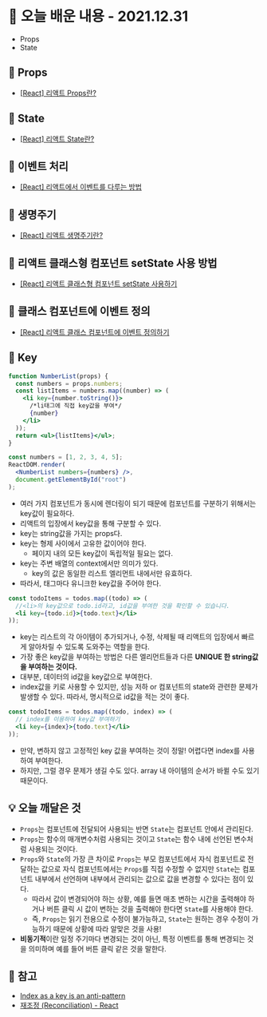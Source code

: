 # 📖 오늘 배운 내용 - 2021.12.31

- Props
- State

## 📝 Props

- [[React] 리액트 Props란?](https://lakelouise.tistory.com/259)

## 📝 State

- [[React] 리액트 State란?](https://lakelouise.tistory.com/260)

## 📝 이벤트 처리

- [[React] 리액트에서 이벤트를 다루는 방법](https://lakelouise.tistory.com/261)

## 📝 생명주기

- [[React] 리액트 생명주기란?](https://lakelouise.tistory.com/262)

## 📝 리액트 클래스형 컴포넌트 setState 사용 방법

- [[React] 리액트 클래스형 컴포넌트 setState 사용하기](https://lakelouise.tistory.com/263)

## 📝 클래스 컴포넌트에 이벤트 정의

- [[React] 리액트 클래스 컴포넌트에 이벤트 정의하기](https://lakelouise.tistory.com/264)

## 📝 Key

```jsx
function NumberList(props) {
  const numbers = props.numbers;
  const listItems = numbers.map((number) => (
    <li key={number.toString()}>
      /*li태그에 직접 key값을 부여*/
      {number}
    </li>
  ));
  return <ul>{listItems}</ul>;
}

const numbers = [1, 2, 3, 4, 5];
ReactDOM.render(
  <NumberList numbers={numbers} />,
  document.getElementById("root")
);
```

- 여러 가지 컴포넌트가 동시에 렌더링이 되기 때문에 컴포넌트를 구분하기 위해서는 key값이 필요하다.
- 리액트의 입장에서 key값을 통해 구분할 수 있다.
- key는 string값을 가지는 props다.
- key는 형제 사이에서 고유한 값이어야 한다.
  - 페이지 내의 모든 key값이 독립적일 필요는 없다.
- key는 주변 배열의 context에서만 의미가 있다.
  - key의 값은 동일한 리스트 엘리먼트 내에서만 유효하다.
- 따라서, 태그마다 유니크한 key값을 주어야 한다.

```jsx
const todoItems = todos.map((todo) => (
  //<li>의 key값으로 todo.id라고, id값을 부여한 것을 확인할 수 있습니다.
  <li key={todo.id}>{todo.text}</li>
));
```

- key는 리스트의 각 아이템이 추가되거나, 수정, 삭제될 때 리액트의 입장에서 빠르게 알아차릴 수 있도록 도와주는 역할을 한다.
- 가장 좋은 key값을 부여하는 방법은 다른 엘리먼트들과 다른 **UNIQUE 한 string값을 부여하는 것이다.**
- 대부분, 데이터의 id값을 key값으로 부여한다.
- index값을 키로 사용할 수 있지만, 성능 저하 or 컴포넌트의 state와 관련한 문제가 발생할 수 있다. 따라서, 명시적으로 id값을 적는 것이 좋다.

```jsx
const todoItems = todos.map((todo, index) => (
  // index를 이용하여 key값 부여하기
  <li key={index}>{todo.text}</li>
));
```

- 만약, 변하지 않고 고정적인 key 값을 부여하는 것이 정말! 어렵다면 index를 사용하여 부여한다.
- 하지만, 그럴 경우 문제가 생길 수도 있다. array 내 아이템의 순서가 바뀔 수도 있기 때문이다.

## 💡 오늘 깨달은 것

- `Props`는 컴포넌트에 전달되어 사용되는 반면 `State`는 컴포넌트 안에서 관리된다.
- `Props`는 함수의 매개변수처럼 사용되는 것이고 `State`는 함수 내에 선언된 변수처럼 사용되는 것이다.
- `Props`와 `State`의 가장 큰 차이로 `Props`는 부모 컴포넌트에서 자식 컴포넌트로 전달하는 값으로 자식 컴포넌트에서는 `Props`를 직접 수정할 수 없지만 `State`는 컴포넌트 내부에서 선언하며 내부에서 관리되는 값으로 값을 변경할 수 있다는 점이 있다.
  - 따라서 값이 변경되어야 하는 상황, 예를 들면 매초 변하는 시간을 출력해야 하거나 버튼 클릭 시 값이 변하는 것을 출력해야 한다면 `State`를 사용해야 한다.
  - 즉, `Props`는 읽기 전용으로 수정이 불가능하고, `State`는 원하는 경우 수정이 가능하기 때문에 상황에 따라 알맞은 것을 사용!
- **비동기적**이란 일정 주기마다 변경되는 것이 아닌, 특정 이벤트를 통해 변경되는 것을 의미하며 예를 들어 버튼 클릭 같은 것을 말한다.

## 📌 참고

- [Index as a key is an anti-pattern](https://robinpokorny.medium.com/index-as-a-key-is-an-anti-pattern-e0349aece318)
- [재조정 (Reconciliation) - React](https://reactjs-kr.firebaseapp.com/docs/reconciliation.html#recursing-on-children)
